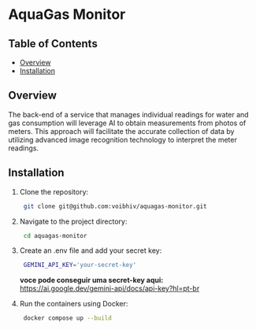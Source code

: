 # AquaGas Monitor

## Table of Contents

- [Overview](#overview)
- [Installation](#installation)

## Overview

The back-end of a service that manages individual readings for water and gas consumption will leverage AI to obtain measurements from photos of meters. This approach will facilitate the accurate collection of data by utilizing advanced image recognition technology to interpret the meter readings.

## Installation

1. Clone the repository:

   ```bash
    git clone git@github.com:voibhiv/aquagas-monitor.git
   ```

2. Navigate to the project directory:

   ```bash
    cd aquagas-monitor
   ```

3. Create an .env file and add your secret key:

   ```bash
    GEMINI_API_KEY='your-secret-key'
   ```

   <b>voce pode conseguir uma secret-key aqui:</b> https://ai.google.dev/gemini-api/docs/api-key?hl=pt-br

4. Run the containers using Docker:
   ```bash
    docker compose up --build
   ```
